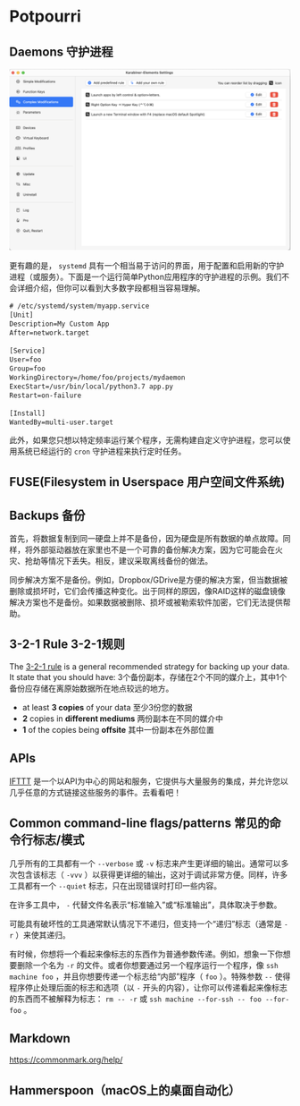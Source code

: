 # Potpourri

## Daemons 守护进程

<img src="./assets/CleanShot 2024-03-12 at 18.07.38@2x.png" alt="CleanShot 2024-03-12 at 18.07.38@2x" style="zoom:50%;" />

更有趣的是， `systemd` 具有一个相当易于访问的界面，用于配置和启用新的守护进程（或服务）。下面是一个运行简单Python应用程序的守护进程的示例。我们不会详细介绍，但你可以看到大多数字段都相当容易理解。

```
# /etc/systemd/system/myapp.service
[Unit]
Description=My Custom App
After=network.target

[Service]
User=foo
Group=foo
WorkingDirectory=/home/foo/projects/mydaemon
ExecStart=/usr/bin/local/python3.7 app.py
Restart=on-failure

[Install]
WantedBy=multi-user.target
```

此外，如果您只想以特定频率运行某个程序，无需构建自定义守护进程，您可以使用系统已经运行的 `cron` 守护进程来执行定时任务。

## FUSE(Filesystem in Userspace 用户空间文件系统)

## Backups 备份

首先，将数据复制到同一硬盘上并不是备份，因为硬盘是所有数据的单点故障。同样，将外部驱动器放在家里也不是一个可靠的备份解决方案，因为它可能会在火灾、抢劫等情况下丢失。相反，建议采取离线备份的做法。

同步解决方案不是备份。例如，Dropbox/GDrive是方便的解决方案，但当数据被删除或损坏时，它们会传播这种变化。出于同样的原因，像RAID这样的磁盘镜像解决方案也不是备份。如果数据被删除、损坏或被勒索软件加密，它们无法提供帮助。

## 3-2-1 Rule 3-2-1规则

The [3-2-1 rule](https://www.us-cert.gov/sites/default/files/publications/data_backup_options.pdf) is a general recommended strategy for backing up your data. It state that you should have:
3个备份副本，存储在2个不同的媒介上，其中1个备份应存储在离原始数据所在地点较远的地方。

- at least **3 copies** of your data
  至少3份您的数据
- **2** copies in **different mediums**
  两份副本在不同的媒介中
- **1** of the copies being **offsite**
  其中一份副本在外部位置

## APIs

[IFTTT](https://ifttt.com/) 是一个以API为中心的网站和服务，它提供与大量服务的集成，并允许您以几乎任意的方式链接这些服务的事件。去看看吧！

## Common command-line flags/patterns 常见的命令行标志/模式

几乎所有的工具都有一个 `--verbose` 或 `-v` 标志来产生更详细的输出。通常可以多次包含该标志（ `-vvv` ）以获得更详细的输出，这对于调试非常方便。同样，许多工具都有一个 `--quiet` 标志，只在出现错误时打印一些内容。

在许多工具中， `-` 代替文件名表示“标准输入”或“标准输出”，具体取决于参数。

可能具有破坏性的工具通常默认情况下不递归，但支持一个“递归”标志（通常是 `-r` ）来使其递归。

有时候，你想将一个看起来像标志的东西作为普通参数传递。例如，想象一下你想要删除一个名为 `-r` 的文件。或者你想要通过另一个程序运行一个程序，像 `ssh machine foo` ，并且你想要传递一个标志给“内部”程序（ `foo` ）。特殊参数 `--` 使得程序停止处理后面的标志和选项（以 `-` 开头的内容），让你可以传递看起来像标志的东西而不被解释为标志： `rm -- -r` 或 `ssh machine --for-ssh -- foo --for-foo` 。

## Markdown

https://commonmark.org/help/

## Hammerspoon（macOS上的桌面自动化）